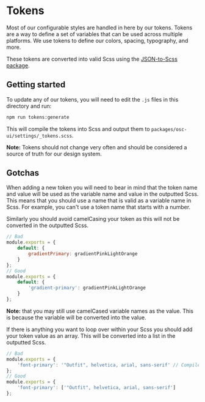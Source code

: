 # Tokens

Most of our configurable styles are handled in here by our tokens. Tokens are a way to define a set of variables that can be used across multiple platforms. We use tokens to define our colors, spacing, typography, and more.

These tokens are converted into valid Scss using the [JSON-to-Scss package](https://www.npmjs.com/package/json-to-scss).

## Getting started

To update any of our tokens, you will need to edit the `.js` files in this directory and run:

```bash
npm run tokens:generate
```

This will compile the tokens into Scss and output them to `packages/osc-ui/settings/_tokens.scss`.

**Note:** Tokens should not change very often and should be considered a source of truth for our design system.

## Gotchas

When adding a new token you will need to bear in mind that the token name and value will be used as the variable name and value in the outputted Scss. This means that you should use a name that is valid as a variable name in Scss. For example, you can't use a token name that starts with a number.

Similarly you should avoid camelCasing your token as this will not be converted in the outputted Scss.

```js
// Bad
module.exports = {
    default: {
        gradientPrimary: gradientPinkLightOrange
    }
};
// Good
module.exports = {
    default: {
        'gradient-primary': gradientPinkLightOrange
    }
};
```

**Note:** that you may still use camelCased variable names as the value. This is because the variable will be converted into the value.

If there is anything you want to loop over within your Scss you should add your token value as an array. This will be converted into a list in the outputted Scss.

```js
// Bad
module.exports = {
    'font-primary': '"Outfit", helvetica, arial, sans-serif' // Compile error
};
// Good
module.exports = {
    'font-primary': ['"Outfit", helvetica, arial, sans-serif']
};
```
